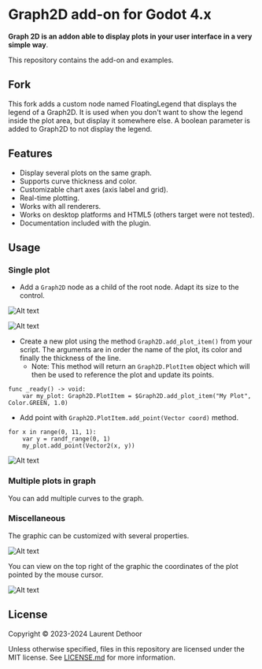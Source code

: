 # Graph2D add-on for Godot 4.x

**Graph 2D is an addon able to display plots in your user interface in a very simple way**.

This repository contains the add-on and examples.

## Fork

This fork adds a custom node named FloatingLegend that displays the legend of a Graph2D. It is used when you don't want to show the legend inside the plot area, but display it somewhere else. A boolean parameter is added to Graph2D to not display the legend.

## Features

- Display several plots on the same graph.
- Supports curve thickness and color.
- Customizable chart axes (axis label and grid).
- Real-time plotting.
- Works with all renderers.
- Works on desktop platforms and HTML5 (others target were not tested).
- Documentation included with the plugin.

## Usage

### Single plot
- Add a `Graph2D` node as a child of the root node. Adapt its size to the control.

![Alt text](screenshots/single_plot_scenetree.png)

![Alt text](screenshots/single_plot_2Dview.png)

- Create a new plot using the method `Graph2D.add_plot_item()` from your script. The arguments are in order the name of the plot, its color and finally the thickness of the line.
    - Note: This method will return an `Graph2D.PlotItem` object which will then be used to reference the plot and update its points.

```gdscript
func _ready() -> void:
	var my_plot: Graph2D.PlotItem = $Graph2D.add_plot_item("My Plot", Color.GREEN, 1.0)
```
- Add point with `Graph2D.PlotItem.add_point(Vector coord)` method.

```gdscript
for x in range(0, 11, 1):
	var y = randf_range(0, 1)
	my_plot.add_point(Vector2(x, y))
```
![Alt text](screenshots/single_plot_result.png)

### Multiple plots in graph

You can add multiple curves to the graph.

### Miscellaneous

The graphic can be customized with several properties.

![Alt text](screenshots/graph2d_properties.png)

You can view on the top right of the graphic the coordinates of the plot pointed by the mouse cursor.

![Alt text](screenshots/graphic_customized.png)

## License

Copyright © 2023-2024 Laurent Dethoor

Unless otherwise specified, files in this repository are licensed under the
MIT license. See [LICENSE.md](LICENSE.md) for more information.
